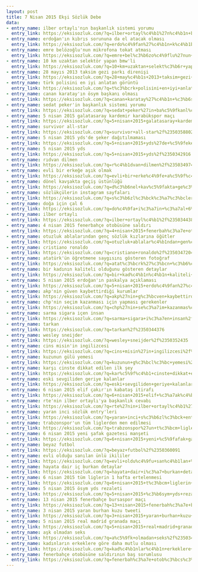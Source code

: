 ```yaml
---
layout: post
title: 7 Nisan 2015 Ekşi Sözlük Debe
data:
- entry_name: ilber ortaylı'nın başkanlık sistemi yorumu
  entry_link: https://eksisozluk.com/?q=ilber+ortayl%c4%b1%27n%c4%b1n+ba%c5%9fkanl%c4%b1k+sistemi+yorumu%2f%2350344293
- entry_name: erdoğan'ın kıbrıs sorununa da el atacak olması
  entry_link: https://eksisozluk.com/?q=erdo%c4%9fan%27%c4%b1n+k%c4%b1br%c4%b1s+sorununa+da+el+atacak+olmas%c4%b1%2f%2350352451
- entry_name: emre belözoğlu'nun mikrofona tokat atması
  entry_link: https://eksisozluk.com/?q=emre+bel%c3%b6zo%c4%9flu%27nun+mikrofona+tokat+atmas%c4%b1%2f%2350345133
- entry_name: 10 km uzaktan selektör yapan bmw'li
  entry_link: https://eksisozluk.com/?q=10+km+uzaktan+selekt%c3%b6r+yapan+bmw%27li%2f%2350346943
- entry_name: 28 mayıs 2013 taksim gezi parkı direnişi
  entry_link: https://eksisozluk.com/?q=28+may%c4%b1s+2013+taksim+gezi+park%c4%b1+direni%c5%9fi%2f%2350349223
- entry_name: türk polisini en iyi anlatan görüntü
  entry_link: https://eksisozluk.com/?q=t%c3%bcrk+polisini+en+iyi+anlatan+g%c3%b6r%c3%bcnt%c3%bc%2f%2350355005
- entry_name: canan karatay'ın ösym başkanı olması
  entry_link: https://eksisozluk.com/?q=canan+karatay%27%c4%b1n+%c3%b6sym+ba%c5%9fkan%c4%b1+olmas%c4%b1%2f%2350346437
- entry_name: sedat peker'in başkanlık sistemi yorumu
  entry_link: https://eksisozluk.com/?q=sedat+peker%27in+ba%c5%9fkanl%c4%b1k+sistemi+yorumu%2f%2350346591
- entry_name: 5 nisan 2015 galatasaray kardemir karabükspor maçı
  entry_link: https://eksisozluk.com/?q=5+nisan+2015+galatasaray+kardemir+karab%c3%bckspor+ma%c3%a7%c4%b1%2f%2350350291
- entry_name: survivor all-star
  entry_link: https://eksisozluk.com/?q=survivor+all-star%2f%2350358802
- entry_name: 5 nisan 2015 yds'de şeker dağıtılmaması
  entry_link: https://eksisozluk.com/?q=5+nisan+2015+yds%27de+%c5%9feker+da%c4%9f%c4%b1t%c4%b1lmamas%c4%b1%2f%2350343202
- entry_name: 5 nisan 2015 yds
  entry_link: https://eksisozluk.com/?q=5+nisan+2015+yds%2f%2350342916
- entry_name: rıdvan dilmen
  entry_link: https://eksisozluk.com/?q=r%c4%b1dvan+dilmen%2f%2350349742
- entry_name: evli bir erkeğe aşık olmak
  entry_link: https://eksisozluk.com/?q=evli+bir+erke%c4%9fe+a%c5%9f%c4%b1k+olmak%2f%2350348842
- entry_name: dönel kavşakta geçiş üstünlüğü
  entry_link: https://eksisozluk.com/?q=d%c3%b6nel+kav%c5%9fakta+ge%c3%a7i%c5%9f+%c3%bcst%c3%bcnl%c3%bc%c4%9f%c3%bc%2f%2350348490
- entry_name: sözlükçülerin instagram sayfaları
  entry_link: https://eksisozluk.com/?q=s%c3%b6zl%c3%bck%c3%a7%c3%bclerin+instagram+sayfalar%c4%b1%2f%2350353344
- entry_name: doğa için çal 6
  entry_link: https://eksisozluk.com/?q=do%c4%9fa+i%c3%a7in+%c3%a7al+6%2f%2350342063
- entry_name: ilber ortaylı
  entry_link: https://eksisozluk.com/?q=ilber+ortayl%c4%b1%2f%2350344384
- entry_name: 4 nisan 2015 fenerbahçe otobüsüne saldırı
  entry_link: https://eksisozluk.com/?q=4+nisan+2015+fenerbah%c3%a7e+otob%c3%bcs%c3%bcne+sald%c4%b1r%c4%b1%2f%2350341928
- entry_name: otuzluk ablalarından genç sözlük kızlarına öğütler
  entry_link: https://eksisozluk.com/?q=otuzluk+ablalar%c4%b1ndan+gen%c3%a7+s%c3%b6zl%c3%bck+k%c4%b1zlar%c4%b1na+%c3%b6%c4%9f%c3%bctler%2f%2350350651
- entry_name: cristiano ronaldo
  entry_link: https://eksisozluk.com/?q=cristiano+ronaldo%2f%2350347204
- entry_name: atatürk'ün öğretmene saygısını gösteren fotoğraf
  entry_link: https://eksisozluk.com/?q=atat%c3%bcrk%27%c3%bcn+%c3%b6%c4%9fretmene+sayg%c4%b1s%c4%b1n%c4%b1+g%c3%b6steren+foto%c4%9fraf%2f%2350348646
- entry_name: bir kadının kaliteli olduğunu gösteren detaylar
  entry_link: https://eksisozluk.com/?q=bir+kad%c4%b1n%c4%b1n+kaliteli+oldu%c4%9funu+g%c3%b6steren+detaylar%2f%2350351567
- entry_name: 5 nisan 2015 erdoğan'ın paskalya açıklaması
  entry_link: https://eksisozluk.com/?q=5+nisan+2015+erdo%c4%9fan%27%c4%b1n+paskalya+a%c3%a7%c4%b1klamas%c4%b1%2f%2350344664
- entry_name: akp'nin güven kaybettirdiği kurumlar
  entry_link: https://eksisozluk.com/?q=akp%27nin+g%c3%bcven+kaybettirdi%c4%9fi+kurumlar%2f%2350357322
- entry_name: chp'nin seçim kazanması için yapması gerekenler
  entry_link: https://eksisozluk.com/?q=chp%27nin+se%c3%a7im+kazanmas%c4%b1+i%c3%a7in+yapmas%c4%b1+gerekenler%2f%2350360352
- entry_name: sarma sigara içen insan
  entry_link: https://eksisozluk.com/?q=sarma+sigara+i%c3%a7en+insan%2f%2350349767
- entry_name: tarkan
  entry_link: https://eksisozluk.com/?q=tarkan%2f%2350344376
- entry_name: wesley sneijder
  entry_link: https://eksisozluk.com/?q=wesley+sneijder%2f%2350352435
- entry_name: cins misin'in ingilizcesi
  entry_link: https://eksisozluk.com/?q=cins+misin%27in+ingilizcesi%2f%2350352080
- entry_name: kuzunun gülü yemesi
  entry_link: https://eksisozluk.com/?q=kuzunun+g%c3%bcl%c3%bc+yemesi%2f%2350341363
- entry_name: karşı cinste dikkat edilen ilk şey
  entry_link: https://eksisozluk.com/?q=kar%c5%9f%c4%b1+cinste+dikkat+edilen+ilk+%c5%9fey%2f%2350355417
- entry_name: eski sevgiliden geriye kalanlar
  entry_link: https://eksisozluk.com/?q=eski+sevgiliden+geriye+kalanlar%2f%2350346856
- entry_name: 6 nisan 2015 elif çakır'ın kabataş itirafı
  entry_link: https://eksisozluk.com/?q=6+nisan+2015+elif+%c3%a7ak%c4%b1r%27%c4%b1n+kabata%c5%9f+itiraf%c4%b1%2f%2350359641
- entry_name: rte'nin ilber ortaylı'ya başkanlık cevabı
  entry_link: https://eksisozluk.com/?q=rte%27nin+ilber+ortayl%c4%b1%27ya+ba%c5%9fkanl%c4%b1k+cevab%c4%b1%2f%2350345701
- entry_name: yaran inci sözlük entry'leri
  entry_link: https://eksisozluk.com/?q=yaran+inci+s%c3%b6zl%c3%bck+entry%27leri%2f%2350353350
- entry_name: trabzonspor'un tüm liglerden men edilmesi
  entry_link: https://eksisozluk.com/?q=trabzonspor%27un+t%c3%bcm+liglerden+men+edilmesi%2f%2350344393
- entry_name: 6 nisan 2015 yeni şafak gazetesi manşeti
  entry_link: https://eksisozluk.com/?q=6+nisan+2015+yeni+%c5%9fafak+gazetesi+man%c5%9feti%2f%2350344961
- entry_name: beyaz futbol
  entry_link: https://eksisozluk.com/?q=beyaz+futbol%2f%2350360091
- entry_name: evli olduğu sanılan ünlü ikililer
  entry_link: https://eksisozluk.com/?q=evli+oldu%c4%9fu+san%c4%b1lan+%c3%bcnl%c3%bc+ikililer%2f%2350358735
- entry_name: hayata dair iç burkan detaylar
  entry_link: https://eksisozluk.com/?q=hayata+dair+i%c3%a7+burkan+detaylar%2f%2350359314
- entry_name: 6 nisan 2015 tüm liglerin 1 hafta ertelenmesi
  entry_link: https://eksisozluk.com/?q=6+nisan+2015+t%c3%bcm+liglerin+1+hafta+ertelenmesi%2f%2350354720
- entry_name: 5 nisan 2015 ösym yds rezaleti
  entry_link: https://eksisozluk.com/?q=5+nisan+2015+%c3%b6sym+yds+rezaleti%2f%2350342482
- entry_name: 13 nisan 2015 fenerbahçe bursaspor maçı
  entry_link: https://eksisozluk.com/?q=13+nisan+2015+fenerbah%c3%a7e+bursaspor+ma%c3%a7%c4%b1%2f%2350350625
- entry_name: 3 nisan 2015 yaran burhan kuzu tweeti
  entry_link: https://eksisozluk.com/?q=3+nisan+2015+yaran+burhan+kuzu+tweeti%2f%2350356973
- entry_name: 5 nisan 2015 real madrid granada maçı
  entry_link: https://eksisozluk.com/?q=5+nisan+2015+real+madrid+granada+ma%c3%a7%c4%b1%2f%2350345757
- entry_name: aşk olmadan seks
  entry_link: https://eksisozluk.com/?q=a%c5%9fk+olmadan+seks%2f%2350347038
- entry_name: kadınların erkeklere göre daha mutlu olması
  entry_link: https://eksisozluk.com/?q=kad%c4%b1nlar%c4%b1n+erkeklere+g%c3%b6re+daha+mutlu+olmas%c4%b1%2f%2350354216
- entry_name: fenerbahçe otobüsüne saldırının baş sorumlusu
  entry_link: https://eksisozluk.com/?q=fenerbah%c3%a7e+otob%c3%bcs%c3%bcne+sald%c4%b1r%c4%b1n%c4%b1n+ba%c5%9f+sorumlusu%2f%2350342472
---
```


